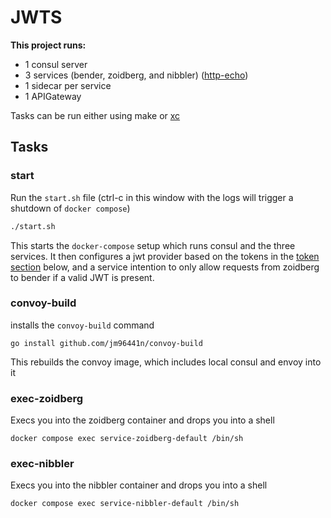 # JWTS

**This project runs:**

* 1 consul server
* 3 services (bender, zoidberg, and nibbler) ([http-echo](https://hub.docker.com/r/hashicorp/http-echo/))
* 1 sidecar per service
* 1 APIGateway

Tasks can be run either using make or [xc](https://github.com/joerdav/xc)

## Tasks
### start
Run the `start.sh` file (ctrl-c in this window with the logs will trigger a shutdown of
`docker compose`)
```sh
./start.sh
```
This starts the `docker-compose` setup which runs consul and the three services. It then configures a jwt provider based
on the tokens in the [token section](#Tokens) below, and a service
intention to only allow requests from zoidberg to bender if a valid JWT is present.

### convoy-build
installs the `convoy-build` command
```
go install github.com/jm96441n/convoy-build
```
This rebuilds the convoy image, which includes local consul and envoy into it

### exec-zoidberg
Execs you into the zoidberg container and drops you into a shell
```
docker compose exec service-zoidberg-default /bin/sh
```

### exec-nibbler
Execs you into the nibbler container and drops you into a shell
```
docker compose exec service-nibbler-default /bin/sh
```



